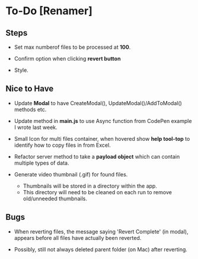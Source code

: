 # To-Do [Renamer]

## Steps

- Set max numberof files to be processed at **100**.

- Confirm option when clicking **revert button**

- Style.

## Nice to Have

- Update **Modal** to have CreateModal(), UpdateModal()/AddToModal() methods etc.

- Update method in **main.js** to use Async function from CodePen example I wrote last week.

- Small Icon for multi files container, when hovered show **help tool-top** to identify how to copy files in from Excel.

- Refactor server method to take a **payload object** which can contain multiple types of data.

- Generate video thumbnail (.gif) for found files.

  - Thumbnails will be stored in a directory within the app.
  - This directory will need to be cleaned on each run to remove old/unneeded thumbnails.

## Bugs

- When reverting files, the message saying 'Revert Complete' (in modal), appears before all files have actually been reverted.

- Possibly, still not always deleted parent folder (on Mac) after reverting.
